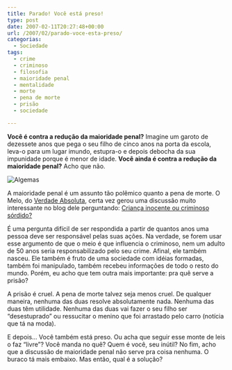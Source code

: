 ```yaml
---
title: Parado! Você está preso!
type: post
date: 2007-02-11T20:27:48+00:00
url: /2007/02/parado-voce-esta-preso/
categorias:
  - Sociedade
tags:
  - crime
  - criminoso
  - filosofia
  - maioridade penal
  - mentalidade
  - morte
  - pena de morte
  - prisão
  - sociedade

---
```

**Você é contra a redução da maioridade penal?** Imagine um garoto de dezessete anos que pega o seu filho de cinco anos na porta da escola, leva-o para um lugar imundo, estupra-o e depois debocha da sua impunidade porque é menor de idade. **Você ainda é contra a redução da maioridade penal?** Acho que não.

![Algemas](/wp-content/uploads/2007/02/algemas2.thumbnail.jpg)

A maioridade penal é um assunto tão polêmico quanto a pena de morte. O Melo, do [Verdade Absoluta][1], certa vez gerou uma discussão muito interessante no blog dele perguntando: [Criança inocente ou criminoso sórdido?][2]

É uma pergunta difícil de ser respondida a partir de quantos anos uma pessoa deve ser responsável pelas suas ações. Na verdade, se forem usar esse argumento de que o meio é que influencia o criminoso, nem um adulto de 50 anos seria responsabilizado pelo seu crime. Afinal, ele também nasceu. Ele também é fruto de uma sociedade com idéias formadas, também foi manipulado, também recebeu informações de todo o resto do mundo. Porém, eu acho que tem outra mais importante: pra quê serve a prisão?

A prisão é cruel. A pena de morte talvez seja menos cruel. De qualquer maneira, nenhuma das duas resolve absolutamente nada. Nenhuma das duas têm utilidade. Nenhuma das duas vai fazer o seu filho ser “desestuprado” ou ressucitar o menino que foi arrastado pelo carro (notícia que tá na moda).

E depois… Você também está preso. Ou acha que seguir esse monte de leis o faz “livre”? Você manda no quê? Quem é você, seu inútil? No fim, acho que a discussão de maioridade penal não serve pra coisa nenhuma. O buraco tá mais embaixo. Mas então, qual é a solução?

 [1]: http://verdadeabsoluta.net/
 [2]: http://verdadeabsoluta.net/?p=2877


